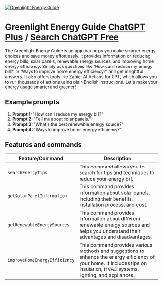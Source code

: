 
[![Greenlight Energy Guide](https://files.oaiusercontent.com/file-KjmFGJ39GntFVRNgp32FAEi9?se=2123-10-16T18%3A29%3A21Z&sp=r&sv=2021-08-06&sr=b&rscc=max-age%3D31536000%2C%20immutable&rscd=attachment%3B%20filename%3D1aaea630-3921-49dd-891a-a0ac60e19199.png&sig=b71z8rwruR%2BCBaOUZHgeC9CHP9V3BW3cXbu9M1BJa6w%3D)](https://chat.openai.com/g/g-HwX0d96tm-greenlight-energy-guide)

# Greenlight Energy Guide [ChatGPT Plus](https://chat.openai.com/g/g-HwX0d96tm-greenlight-energy-guide) / [Search ChatGPT Free](https://gptcall.net/index.html#/?search=Greenlight%20Energy%20Guide)

The Greenlight Energy Guide is an app that helps you make smarter energy choices and save money effortlessly. It provides information on reducing energy bills, solar panels, renewable energy sources, and improving home energy efficiency. Simply ask questions like 'How can I reduce my energy bill?' or 'Ways to improve home energy efficiency?' and get insightful answers. It also offers tools like Zapier AI Actions for GPT, which allows you to run thousands of actions using plain English instructions. Let's make your energy usage smarter and greener!

## Example prompts

1. **Prompt 1:** "How can I reduce my energy bill?"
2. **Prompt 2:** "Tell me about solar panels."
3. **Prompt 3:** "What's the best renewable energy source?"
4. **Prompt 4:** "Ways to improve home energy efficiency?"

## Features and commands

| Feature/Command | Description |
| --- | --- |
| `searchEnergyTips` | This command allows you to search for tips and techniques to reduce your energy bill. |
| `getSolarPanelInformation` | This command provides information about solar panels, including their benefits, installation process, and cost. |
| `getRenewableEnergySources` | This command provides information about different renewable energy sources and helps you understand their advantages and disadvantages. |
| `improveHomeEnergyEfficiency` | This command provides various methods and suggestions to enhance the energy efficiency of your home. It includes tips on insulation, HVAC systems, lighting, and appliances. |


